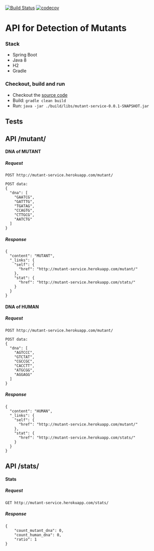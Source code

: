 [![Build Status](https://travis-ci.org/felizi/mutant-service.svg?branch=master)](https://travis-ci.org/felizi/mutant-service)
[![codecov](https://codecov.io/gh/felizi/mutant-service/branch/master/graph/badge.svg)](https://codecov.io/gh/felizi/mutant-service)
# API for Detection of Mutants

### Stack
- Spring Boot
- Java 8
- H2
- Gradle

### Checkout, build and run
- Checkout the [source code](https://github.com/felizi/mutant-service)
- Build: ```gradle clean build```
- Run: ```java -jar ./build/libs/mutant-service-0.0.1-SNAPSHOT.jar```


## Tests
API /mutant/
-----
#### DNA of MUTANT
##### Request
```
POST http://mutant-service.herokuapp.com/mutant/

POST data:
{
  "dna": [
    "GAATCG",
    "GATTTG",
    "TGATAG",
    "CCAGTG",
    "CTTGCG",
    "AATCTG"
  ]
}
```
##### Response
```
{
  "content": "MUTANT",
  "_links": {
    "self": {
      "href": "http://mutant-service.herokuapp.com/mutant/"
    },
    "stat": {
      "href": "http://mutant-service.herokuapp.com/stats/"
    }
  }
}
```
#### DNA of HUMAN
##### Request
```
POST http://mutant-service.herokuapp.com/mutant/

POST data:
{
  "dna": [
    "AGTCCC",
    "GTCTAT",
    "CGCCGC",
    "CACCTT",
    "ATGCGG",
    "AGGAGG"
  ]
}
```
##### Response
```
{
  "content": "HUMAN",
  "_links": {
    "self": {
      "href": "http://mutant-service.herokuapp.com/mutant/"
    },
    "stat": {
      "href": "http://mutant-service.herokuapp.com/stats/"
    }
  }
}
```
API /stats/
-----
#### Stats
##### Request
```
GET http://mutant-service.herokuapp.com/stats/
```
##### Response
```
{
    "count_mutant_dna": 0,
    "count_human_dna": 0,
    "ratio": 1
}
```
